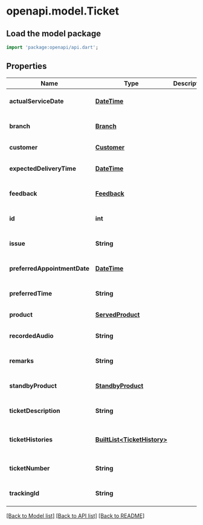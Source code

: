 # openapi.model.Ticket

## Load the model package
```dart
import 'package:openapi/api.dart';
```

## Properties
Name | Type | Description | Notes
------------ | ------------- | ------------- | -------------
**actualServiceDate** | [**DateTime**](DateTime.md) |  | [optional] [default to null]
**branch** | [**Branch**](Branch.md) |  | [optional] [default to null]
**customer** | [**Customer**](Customer.md) |  | [default to null]
**expectedDeliveryTime** | [**DateTime**](DateTime.md) |  | [optional] [default to null]
**feedback** | [**Feedback**](Feedback.md) |  | [optional] [default to null]
**id** | **int** |  | [optional] [default to null]
**issue** | **String** |  | [optional] [default to null]
**preferredAppointmentDate** | [**DateTime**](DateTime.md) |  | [optional] [default to null]
**preferredTime** | **String** |  | [optional] [default to null]
**product** | [**ServedProduct**](ServedProduct.md) |  | [default to null]
**recordedAudio** | **String** |  | [optional] [default to null]
**remarks** | **String** |  | [optional] [default to null]
**standbyProduct** | [**StandbyProduct**](StandbyProduct.md) |  | [optional] [default to null]
**ticketDescription** | **String** |  | [optional] [default to null]
**ticketHistories** | [**BuiltList&lt;TicketHistory&gt;**](TicketHistory.md) |  | [optional] [default to const []]
**ticketNumber** | **String** |  | [optional] [default to null]
**trackingId** | **String** |  | [optional] [default to null]

[[Back to Model list]](../README.md#documentation-for-models) [[Back to API list]](../README.md#documentation-for-api-endpoints) [[Back to README]](../README.md)


